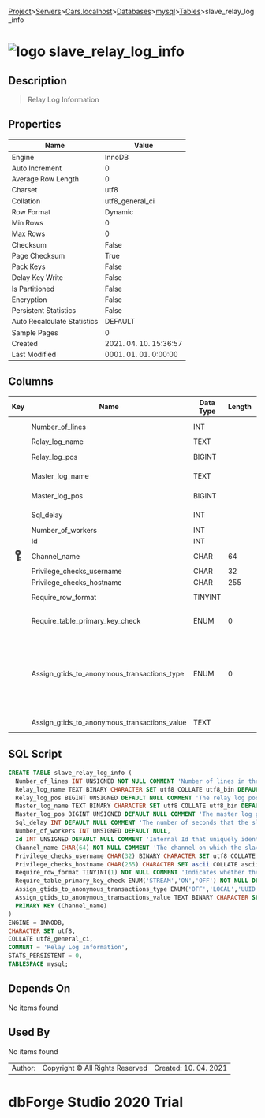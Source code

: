 [Project](../../../../../startpage.md)>[Servers](../../../../Servers.md)>[Cars.localhost](../../../Cars.localhost.md)>[Databases](../../Databases.md)>[mysql](../mysql.md)>[Tables](Tables.md)>slave_relay_log_info


# ![logo](../../../../../Images/table64.svg) slave_relay_log_info

## <a name="#Description"></a>Description
> Relay Log Information
## <a name="#Properties"></a>Properties
|Name|Value|
|---|---|
|Engine|InnoDB|
|Auto Increment|0|
|Average Row Length|0|
|Charset|utf8|
|Collation|utf8_general_ci|
|Row Format|Dynamic|
|Min Rows|0|
|Max Rows|0|
|Checksum|False|
|Page Checksum|True|
|Pack Keys|False|
|Delay Key Write|False|
|Is Partitioned|False|
|Encryption|False|
|Persistent Statistics|False|
|Auto Recalculate Statistics|DEFAULT|
|Sample Pages|0|
|Created|2021. 04. 10. 15:36:57|
|Last Modified|0001. 01. 01. 0:00:00|


## <a name="#Columns"></a>Columns
|Key|Name|Data Type|Length|Precision|Scale|Unsigned|Zerofill|Binary|Not Null|Auto Increment|Default|Virtual|Description|
|:---:|---|---|---|---|---|---|---|---|---|---|---|---|---|
||Number_of_lines|INT||11||True|False|False|True|False||False|Number of lines in the file or rows in the table. Used to version table definitions.|
||Relay_log_name|TEXT||||False|False|True|False|False||False|The name of the current relay log file.|
||Relay_log_pos|BIGINT||20||True|False|False|False|False|NULL|False|The relay log position of the last executed event.|
||Master_log_name|TEXT||||False|False|True|False|False||False|The name of the master binary log file from which the events in the relay log file were read.|
||Master_log_pos|BIGINT||20||True|False|False|False|False|NULL|False|The master log position of the last executed event.|
||Sql_delay|INT||11||False|False|False|False|False|NULL|False|The number of seconds that the slave must lag behind the master.|
||Number_of_workers|INT||11||True|False|False|False|False|NULL|False||
||Id|INT||11||True|False|False|False|False|NULL|False|Internal Id that uniquely identifies this record.|
|[![Primary Key ](../../../../../Images/primarykey.svg)](#Indexes)|Channel_name|CHAR|64|||False|False|False|True|False||False|The channel on which the slave is connected to a source. Used in Multisource Replication|
||Privilege_checks_username|CHAR|32|||False|False|True|False|False|NULL|False|Username part of PRIVILEGE_CHECKS_USER.|
||Privilege_checks_hostname|CHAR|255|||False|False|False|False|False|NULL|False|Hostname part of PRIVILEGE_CHECKS_USER.|
||Require_row_format|TINYINT||1||False|False|False|True|False||False|Indicates whether the channel shall only accept row based events.|
||Require_table_primary_key_check|ENUM|0|||False|False|False|True|False|'STREAM'|False|Indicates what is the channel policy regarding tables having primary keys on create and alter table queries|
||Assign_gtids_to_anonymous_transactions_type|ENUM|0|||False|False|False|True|False|'OFF'|False|Indicates whether the channel will generate a new GTID for anonymous transactions. OFF means that anonymous transactions will remain anonymous. LOCAL means that anonymous transactions will be assigned a newly generated GTID based on server_uuid. UUID indicates that anonymous transactions will be assigned a newly generated GTID based on Assign_gtids_to_anonymous_transactions_value|
||Assign_gtids_to_anonymous_transactions_value|TEXT||||False|False|True|False|False||False|Indicates the UUID used while generating GTIDs for anonymous transactions|

## <a name="#SqlScript"></a>SQL Script
```SQL
CREATE TABLE slave_relay_log_info (
  Number_of_lines INT UNSIGNED NOT NULL COMMENT 'Number of lines in the file or rows in the table. Used to version table definitions.',
  Relay_log_name TEXT BINARY CHARACTER SET utf8 COLLATE utf8_bin DEFAULT NULL COMMENT 'The name of the current relay log file.',
  Relay_log_pos BIGINT UNSIGNED DEFAULT NULL COMMENT 'The relay log position of the last executed event.',
  Master_log_name TEXT BINARY CHARACTER SET utf8 COLLATE utf8_bin DEFAULT NULL COMMENT 'The name of the master binary log file from which the events in the relay log file were read.',
  Master_log_pos BIGINT UNSIGNED DEFAULT NULL COMMENT 'The master log position of the last executed event.',
  Sql_delay INT DEFAULT NULL COMMENT 'The number of seconds that the slave must lag behind the master.',
  Number_of_workers INT UNSIGNED DEFAULT NULL,
  Id INT UNSIGNED DEFAULT NULL COMMENT 'Internal Id that uniquely identifies this record.',
  Channel_name CHAR(64) NOT NULL COMMENT 'The channel on which the slave is connected to a source. Used in Multisource Replication',
  Privilege_checks_username CHAR(32) BINARY CHARACTER SET utf8 COLLATE utf8_bin DEFAULT NULL COMMENT 'Username part of PRIVILEGE_CHECKS_USER.',
  Privilege_checks_hostname CHAR(255) CHARACTER SET ascii COLLATE ascii_general_ci DEFAULT NULL COMMENT 'Hostname part of PRIVILEGE_CHECKS_USER.',
  Require_row_format TINYINT(1) NOT NULL COMMENT 'Indicates whether the channel shall only accept row based events.',
  Require_table_primary_key_check ENUM('STREAM','ON','OFF') NOT NULL DEFAULT 'STREAM' COMMENT 'Indicates what is the channel policy regarding tables having primary keys on create and alter table queries',
  Assign_gtids_to_anonymous_transactions_type ENUM('OFF','LOCAL','UUID') NOT NULL DEFAULT 'OFF' COMMENT 'Indicates whether the channel will generate a new GTID for anonymous transactions. OFF means that anonymous transactions will remain anonymous. LOCAL means that anonymous transactions will be assigned a newly generated GTID based on server_uuid. UUID indicates that anonymous transactions will be assigned a newly generated GTID based on Assign_gtids_to_anonymous_transactions_value',
  Assign_gtids_to_anonymous_transactions_value TEXT BINARY CHARACTER SET utf8 COLLATE utf8_bin DEFAULT NULL COMMENT 'Indicates the UUID used while generating GTIDs for anonymous transactions',
  PRIMARY KEY (Channel_name)
)
ENGINE = INNODB,
CHARACTER SET utf8,
COLLATE utf8_general_ci,
COMMENT = 'Relay Log Information',
STATS_PERSISTENT = 0,
TABLESPACE mysql;
```

## <a name="#DependsOn"></a>Depends On
No items found

## <a name="#UsedBy"></a>Used By
No items found

||||
|---|---|---|
|Author: |Copyright © All Rights Reserved|Created: 10. 04. 2021|
# dbForge Studio 2020 Trial